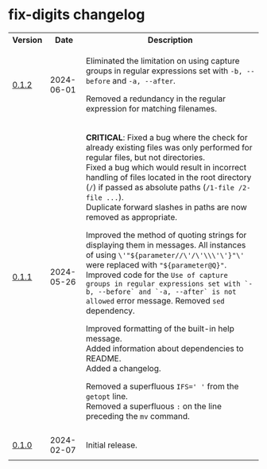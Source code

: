 # fix-digits changelog

<table>
    <tr>
        <th>Version</th>
        <th>Date</th>
        <th>Description</th>
    </tr>
    <tr>
        <td>
            <a href='https://github.com/linguisticmind/fix-digits/releases/tag/v0.1.2'>0.1.2</a>
        </td>
        <td>
            2024-06-01
        </td>
        <td>
            <p>
                Eliminated the limitation on using capture groups in regular expressions set with <code>-b, --before</code> and <code>-a, --after</code>.
            </p>
            <p>
                Removed a redundancy in the regular expression for matching filenames.
            </p>
        </td>
    </tr>
    <tr>
        <td>
            <a href='https://github.com/linguisticmind/fix-digits/releases/tag/v0.1.1'>0.1.1</a>
        </td>
        <td>
            2024-05-26
        </td>
        <td>
            <p>
                <b>CRITICAL</b>: Fixed a bug where the check for already existing files was only performed for regular files, but not directories.<br>
                Fixed a bug which would result in incorrect handling of files located in the root directory (<code>/</code>) if passed as absolute paths (<code>/1-file /2-file ...</code>).<br>
                Duplicate forward slashes in paths are now removed as appropriate.
            </p>
            <p>
                Improved the method of quoting strings for displaying them in messages. All instances of using <code>\'"${parameter//\'/\'\\\'\'}"\'</code> were replaced with <code>"${parameter@Q}"</code>.<br>
                Improved code for the <code>Use of capture groups in regular expressions set with `-b, --before` and `-a, --after` is not allowed</code> error message. Removed <code>sed</code> dependency.
            </p>
            <p>
                Improved formatting of the built-in help message.<br>
                Added information about dependencies to README.<br>
                Added a changelog.
            </p>
            <p>
                Removed a superfluous <code>IFS=' '</code> from the <code>getopt</code> line.<br>
                Removed a superfluous <code>:</code> on the line preceding the <code>mv</code> command.
            </p>
        </td>
    </tr>
    <tr>
        <td>
            <a href='https://github.com/linguisticmind/fix-digits/releases/tag/v0.1.0'>0.1.0</a>
        </td>
        <td>
            2024-02-07
        </td>
        <td>
            <p>
                Initial release.
            </p>
        </td>
    </tr>
</table>
